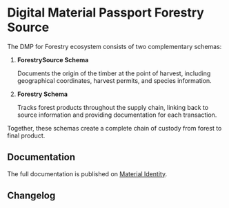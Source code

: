 # Digital Material Passport Forestry Source

The DMP for Forestry ecosystem consists of two complementary schemas:

1. **ForestrySource Schema** 
   
   Documents the origin of the timber at the point of harvest, including geographical coordinates, harvest permits, and species information.

2. **Forestry Schema**
   
   Tracks forest products throughout the supply chain, linking back to source information and providing documentation for each transaction.

Together, these schemas create a complete chain of custody from forest to final product.

## Documentation

The full documentation is published on [Material Identity](https://material-identity.org/forestry).

## Changelog
